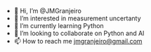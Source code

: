 - 👋 Hi, I’m @JMGranjeiro
- 👀 I’m interested in measurement uncertanty
- 🌱 I’m currently learning Python
- 💞️ I’m looking to collaborate on Python and AI
- 📫 How to reach me jmgranjeiro@gmail.com

<!---
JMGranjeiro/JMGranjeiro is a ✨ special ✨ repository because its `README.md` (this file) appears on your GitHub profile.
You can click the Preview link to take a look at your changes.
--->
